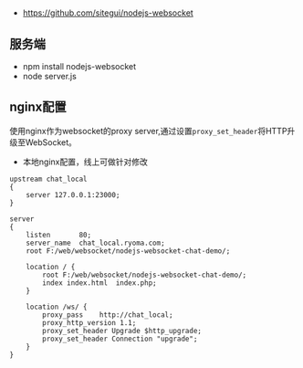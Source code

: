 # 
- https://github.com/sitegui/nodejs-websocket

##  服务端
- npm install nodejs-websocket
- node server.js

## nginx配置
使用nginx作为websocket的proxy server,通过设置```proxy_set_header```将HTTP升级至WebSocket。
- 本地nginx配置，线上可做针对修改
```
upstream chat_local
{
	server 127.0.0.1:23000;
}
	
server
{
    listen       80;
    server_name  chat_local.ryoma.com;
	root F:/web/websocket/nodejs-websocket-chat-demo/;

    location / {
		root F:/web/websocket/nodejs-websocket-chat-demo/;
        index index.html  index.php;
    }
	
	location /ws/ {
		proxy_pass    http://chat_local;
		proxy_http_version 1.1;
		proxy_set_header Upgrade $http_upgrade;
		proxy_set_header Connection "upgrade";
	}
}
```